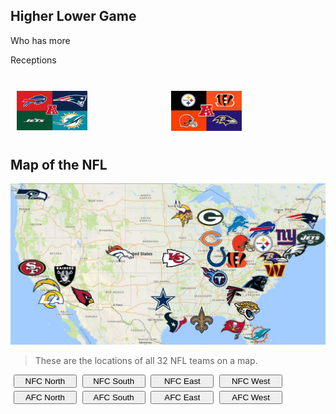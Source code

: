 ## Higher Lower Game

<div>
        <style>
                .p-image {
                        width: 50%;
                        height: auto;
                }
                .p-row{
                        display: flex;
                }
                .p-column{
                        float: left;
                        width: 45%;
                        margin: 10px
                }
        </style>
        <script>
        const apiurl = "http://barn.nighthawkcodingsociety.com/api/users/"
        window.onload = APIsync()
        function APIsync(){
                fetch(apiurl)
                .then(response => {
                response.json().then(data => {
                        console.log(data)
                        console.log(data.results)
                })
        })
        }
        async function startGame() {
                let players = [];
                let score = 0;
                let selectedStatistic = selectStatistic();
        try {
                let response = await fetch("http://10.8.134.71:8953/api/qbs");
                let playerData = await response.json();
                playerData.forEach(player => {
                players.push(new Player(player));
        });
        while (true) {
                let playersToChooseFrom = generatePlayers(players);
                console.log("Player 1: " + playersToChooseFrom[0].name + ", " + selectedStatistic + ": " + playersToChooseFrom[0][selectedStatistic]);
                console.log("Player 2: " + playersToChooseFrom[1].name + ", " + selectedStatistic + ": " + playersToChooseFrom[1][selectedStatistic]);
                let playerChoice = prompt("Choose the player with a higher value of " + selectedStatistic + ": 1 or 2");
                if (playersToChooseFrom[playerChoice - 1][selectedStatistic] > playersToChooseFrom[(playerChoice % 2)][selectedStatistic]) {
                        console.log("Correct!");
                        score++;
                } else {
                        console.log("Incorrect. The game is over. Your final score is " + score + ".");
                        break;
                }
        }
        } catch (error) {
                console.error("An error occurred while trying to fetch player data: " + error);
        }
        }
        </script>
        <p display="center">Who has more</p>
        <p display="center" id="stat">Receptions</p>
        <br>
        <div class="p-row">
                <div class="p-column">
                        <img class="p-image" id="lplayer" src="/images/ae.png" />
                </div>
                <div class="p-column">
                        <img class="p-image" id="rplayer" src="/images/an.jpeg" />
                </div>
        </div>

</div>

## Map of the NFL
![](/images/teamsmap.webp)
> These are the locations of all 32 NFL teams on a map.
<div>
    <style>
        .image {
            display: none;
        }
        .button {
            width: 20%;
            margin-left: 5px;
            margin-bottom: 5px;
        }
    </style>
    <row style="align-center">
        <button class="button" type="button" onclick="shownn()" id="btnID"> NFC North </button>
        <button class="button" type="button" onclick="showns()" id="btnID"> NFC South </button>
        <button class="button" type="button" onclick="showne()" id="btnID"> NFC East </button>
        <button class="button" type="button" onclick="shownw()" id="btnID"> NFC West </button>
    </row>
    <row>
        <button class="button" onclick="showan()" id="btnID"> AFC North </button>
        <button class="button" onclick="showas()" id="btnID"> AFC South </button>
        <button class="button" onclick="showae()" id="btnID"> AFC East </button>
        <button class="button" onclick="showaw()" id="btnID"> AFC West </button>
    </row>
    <img class="image" src="/images/ae.png" id="aeid">
    <img class="image" src="/images/as.png" id="asid">
    <img class="image" src="/images/aw.jpeg" id="awid">
    <img class="image" src="/images/an.jpeg" id="anid">
    <img class="image" src="/images/ne.jpeg" id="neid">
    <img class="image" src="/images/ns.png" id="nsid">
    <img class="image" src="/images/nw.png" id="nwid">
    <img class="image" src="/images/nn.png" id="nnid">
    <script>
        function shownn() {
            document.getElementById('nnid')
                    .style.display = "block";
            document.getElementById('nsid')
                    .style.display = "none";
            document.getElementById('neid')
                    .style.display = "none";
            document.getElementById('nwid')
                    .style.display = "none";
            document.getElementById('anid')
                    .style.display = "none";
            document.getElementById('asid')
                    .style.display = "none";
            document.getElementById('aeid')
                    .style.display = "none";
            document.getElementById('awid')
                    .style.display = "none";      
        }
        function showns() {
            document.getElementById('nnid')
                    .style.display = "none";
            document.getElementById('nsid')
                    .style.display = "block";
            document.getElementById('neid')
                    .style.display = "none";
            document.getElementById('nwid')
                    .style.display = "none";
            document.getElementById('anid')
                    .style.display = "none";
            document.getElementById('asid')
                    .style.display = "none";
            document.getElementById('aeid')
                    .style.display = "none";
            document.getElementById('awid')
                    .style.display = "none";      
        }
        function showne() {
            document.getElementById('nnid')
                    .style.display = "none";
            document.getElementById('nsid')
                    .style.display = "none";
            document.getElementById('neid')
                    .style.display = "block";
            document.getElementById('nwid')
                    .style.display = "none";
            document.getElementById('anid')
                    .style.display = "none";
            document.getElementById('asid')
                    .style.display = "none";
            document.getElementById('aeid')
                    .style.display = "none";
            document.getElementById('awid')
                    .style.display = "none";      
        }
        function shownw() {
            document.getElementById('nnid')
                    .style.display = "none";
            document.getElementById('nsid')
                    .style.display = "none";
            document.getElementById('neid')
                    .style.display = "none";
            document.getElementById('nwid')
                    .style.display = "block";
            document.getElementById('anid')
                    .style.display = "none";
            document.getElementById('asid')
                    .style.display = "none";
            document.getElementById('aeid')
                    .style.display = "none";
            document.getElementById('awid')
                    .style.display = "none";      
        }
        function showan() {
            document.getElementById('nnid')
                    .style.display = "none";
            document.getElementById('nsid')
                    .style.display = "none";
            document.getElementById('neid')
                    .style.display = "none";
            document.getElementById('nwid')
                    .style.display = "none";
            document.getElementById('anid')
                    .style.display = "block";
            document.getElementById('asid')
                    .style.display = "none";
            document.getElementById('aeid')
                    .style.display = "none";
            document.getElementById('awid')
                    .style.display = "none";      
        }
        function showas() {
            document.getElementById('nnid')
                    .style.display = "none";
            document.getElementById('nsid')
                    .style.display = "none";
            document.getElementById('neid')
                    .style.display = "none";
            document.getElementById('nwid')
                    .style.display = "none";
            document.getElementById('anid')
                    .style.display = "none";
            document.getElementById('asid')
                    .style.display = "block";
            document.getElementById('aeid')
                    .style.display = "none";
            document.getElementById('awid')
                    .style.display = "none";      
        }
        function showae() {
            document.getElementById('nnid')
                    .style.display = "none";
            document.getElementById('nsid')
                    .style.display = "none";
            document.getElementById('neid')
                    .style.display = "none";
            document.getElementById('nwid')
                    .style.display = "none";
            document.getElementById('anid')
                    .style.display = "none";
            document.getElementById('asid')
                    .style.display = "none";
            document.getElementById('aeid')
                    .style.display = "block";
            document.getElementById('awid')
                    .style.display = "none";      
        }
        function showaw() {
            document.getElementById('nnid')
                    .style.display = "none";
            document.getElementById('nsid')
                    .style.display = "none";
            document.getElementById('neid')
                    .style.display = "none";
            document.getElementById('nwid')
                    .style.display = "none";
            document.getElementById('anid')
                    .style.display = "none";
            document.getElementById('asid')
                    .style.display = "none";
            document.getElementById('aeid')
                    .style.display = "none";
            document.getElementById('awid')
                    .style.display = "block";      
        }
    </script>
</div>
